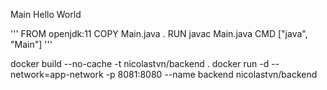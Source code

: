 Main Hello World

'''
FROM openjdk:11
COPY Main.java .
RUN javac Main.java
CMD ["java", "Main"]
'''

docker build --no-cache -t nicolastvn/backend .
docker run -d --network=app-network -p 8081:8080 --name backend nicolastvn/backend